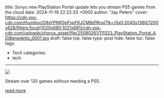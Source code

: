 title: Sonys new PlayStation Portal update lets you stream PS5 games from the cloud
date: 2024-11-19 22:22:33 +0000
author: "Jay Peters"
cover: https://cdn.vox-cdn.com/thumbor/D8sYPNK0pFvpFKJCM8d1Rnxl7Ik=/0x0:2040x1360/1200x628/filters:focal(1020x680:1021x681)/cdn.vox-cdn.com/uploads/chorus_asset/file/25080261/111323_PlayStation_Portal_ADiBenedetto_0001.jpg
draft: false
top: false
type: post
hide: false
toc: false
tags:
  - Tech
categories:
  - tech
---

![](https://cdn.vox-cdn.com/thumbor/D8sYPNK0pFvpFKJCM8d1Rnxl7Ik=/0x0:2040x1360/1200x628/filters:focal(1020x680:1021x681)/cdn.vox-cdn.com/uploads/chorus_asset/file/25080261/111323_PlayStation_Portal_ADiBenedetto_0001.jpg)

Stream over 120 games without needing a PS5.

[read more](https://www.theverge.com/2024/11/19/24300991/playstation-portal-cloud-streaming-update-beta-ps5-games)

